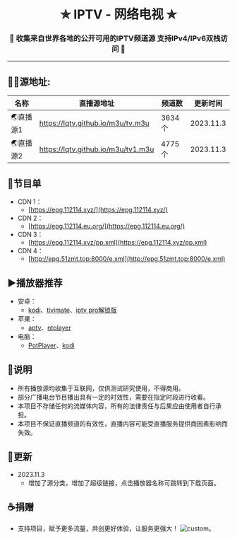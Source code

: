 <h1 align="center"> ✯ IPTV - 网络电视 ✯ </h1>

<h3 align="center">🔕 收集来自世界各地的公开可用的IPTV频道源 支持IPv4/IPv6双栈访问 🔕</h3>

<p align="center">

</p>

---

## 🤹‍♂️源地址:

<table>
  <thead>
    <tr>
      <th>名称</th>
      <th>直播源地址</th>
      <th>频道数</th>
      <th>更新时间</th>
    </tr>
  </thead>
  <tbody>
      <tr>
      <td>🌏直播源1</td>
      <td><a href="https://lqtv.github.io/m3u/tv.m3u">https://lqtv.github.io/m3u/tv.m3u</a></td>
      <td>3634个</td>
      <td>2023.11.3</td>
    </tr>
    <tr>
      <td>🌏直播源2</td>
      <td><a href="https://lqtv.github.io/m3u/tv1.m3u">https://lqtv.github.io/m3u/tv1.m3u</a></td>
      <td>4775个</td>
      <td>2023.11.3</td>
    </tr>
  </tbody>
</table>

## 📒节目单
- CDN 1：
  -  [https://epg.112114.xyz/](https://epg.112114.xyz/)
- CDN 2：
  -  [https://epg.112114.eu.org/](https://epg.112114.eu.org/)
- CDN 3：
  -  [https://epg.112114.xyz/pp.xml](https://epg.112114.xyz/pp.xml)
- CDN 4：
  -  [http://epg.51zmt.top:8000/e.xml](http://epg.51zmt.top:8000/e.xml)
 
## ▶️播放器推荐
- 安卓：
  -  [kodi](https://kodi.tv/download/android)、[tivimate](https://kodi.tv/download/android)、[iptv pro解锁版](https://filehippo.com/zh/android/download_tivimate-iptv-video-player-ott/)
- 苹果：
  -  [aptv](https://apps.apple.com/cn/app/aptv/id1630403500)、[ntplayer](https://apps.apple.com/cn/app/ntplayer/id1613758141)
- 电脑：
  -  [PotPlayer](https://potplayer.tv/?lang=zh_CN)、[kodi](https://kodi.tv/download/windows/)

## 📖说明
- 所有播放源均收集于互联网，仅供测试研究使用，不得商用。
- 部分广播电台节目播出具有一定的时效性，需要在指定时段进行收看。
- 本项目不存储任何的流媒体内容，所有的法律责任与后果应由使用者自行承担。
- 本项目不保证直播频道的有效性，直播内容可能受直播服务提供商因素影响而失效。
## 📔更新
- 2023.11.3
  - 增加了源分类，增加了超级链接，点击播放器名称可跳转到下载页面。

## ☕捐赠
- 支持项目，赋予更多流量，共创更好体验，让服务更强大！
    ![custom](https://lqtv.github.io/sponsor.png)。
